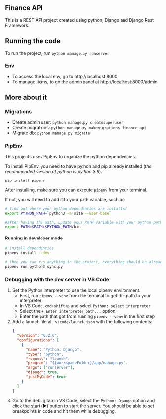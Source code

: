 ## Finance API

This is a REST API project created using python, Django and Django Rest Framework.

## Running the code

To run the project, run `python manage.py runserver`

### Env

- To access the local env, go to http://localhost:8000
- To manage items, to go the admin panel at http://localhost:8000/admin

## More about it

### Migrations

- Create admin user: `python manage.py createsuperuser`
- Create migrations: `python manage.py makemigrations finance_api`
- Migrate db: `python manage.py migrate`

### PipEnv

This projects uses PipEnv to organize the python dependencies.

To install PipEnv, you need to have python and pip already installed (_the recommended version of python is python 3.9_).

```sh
pip install pipenv
```

After installing, make sure you can execute `pipenv` from your terminal.

If not, you will need to add it to your path variable, such as:

```sh
# find out where your python dependencies are installed
export PYTHON_PATH=`python3 -m site --user-base`

#after having the path, update your PATH variable with your python path
export PATH=$PATH:$PYTHON_PATH/bin
```

#### Running in developer mode

```sh
# install dependencies
pipenv install --dev

# then you can run anything in the project, everything should be already installed
pipenv run python3 sync.py
```

### Debugging with the dev server in VS Code

1. Set the Python interpreter to use the local pipenv environment.
   - First, run `pipenv --venv` from the terminal to get the path to your interpreter
   - In VS Code, `cmd+shift+p` and select `Python: select interpreter`
   - Select the `+ Enter interpreter path...` option
   - Enter the path that got from running `pipenv --venv` in the first step
2. Add a launch file at `.vscode/launch.json` with the following contents:
   ```json
   {
     "version": "0.2.0",
     "configurations": [
       {
         "name": "Python: Django",
         "type": "python",
         "request": "launch",
         "program": "${workspaceFolder}/app/manage.py",
         "args": ["runserver"],
         "django": true,
         "justMyCode": true
       }
     ]
   }
   ```
3. Go to the debug tab in VS Code, select the `Python: Django` option and click the start (▶️) button to start the server. You should be able to set breakpoints in code and hit them while debugging.
